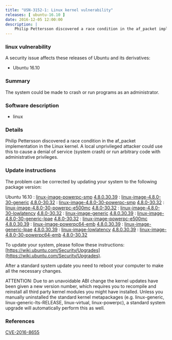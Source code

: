 ```yaml
---
title: "USN-3152-1: Linux kernel vulnerability"
releases: [ ubuntu-16.10 ]
date: 2016-12-05 12:00:00
description: |
    Philip Pettersson discovered a race condition in the af_packet implementation in the Linux kernel. A local unprivileged attacker could use this to cause a denial of service (system crash) or run arbitrary code with administrative privileges. 
--- 
```

 
### linux vulnerability

A security issue affects these releases of Ubuntu and its derivatives:

* Ubuntu 16.10

### Summary

The system could be made to crash or run programs as an administrator. 

### Software description

* linux 

### Details

Philip Pettersson discovered a race condition in the af_packet implementation in the Linux kernel. A local unprivileged attacker could use this to cause a denial of service (system crash) or run arbitrary code with administrative privileges. 

### Update instructions

The problem can be corrected by updating your system to the following package version:

Ubuntu 16.10
 : [linux-image-powerpc-smp](https://launchpad.net/ubuntu/+source/linux) <span> [4.8.0.30.39](https://launchpad.net/ubuntu/+source/linux/4.8.0-30.32) </span> 
 : [linux-image-4.8.0-30-generic](https://launchpad.net/ubuntu/+source/linux) <span> [4.8.0-30.32](https://launchpad.net/ubuntu/+source/linux/4.8.0-30.32) </span> 
 : [linux-image-4.8.0-30-powerpc-smp](https://launchpad.net/ubuntu/+source/linux) <span> [4.8.0-30.32](https://launchpad.net/ubuntu/+source/linux/4.8.0-30.32) </span> 
 : [linux-image-4.8.0-30-powerpc-e500mc](https://launchpad.net/ubuntu/+source/linux) <span> [4.8.0-30.32](https://launchpad.net/ubuntu/+source/linux/4.8.0-30.32) </span> 
 : [linux-image-4.8.0-30-lowlatency](https://launchpad.net/ubuntu/+source/linux) <span> [4.8.0-30.32](https://launchpad.net/ubuntu/+source/linux/4.8.0-30.32) </span> 
 : [linux-image-generic](https://launchpad.net/ubuntu/+source/linux) <span> [4.8.0.30.39](https://launchpad.net/ubuntu/+source/linux/4.8.0-30.32) </span> 
 : [linux-image-4.8.0-30-generic-lpae](https://launchpad.net/ubuntu/+source/linux) <span> [4.8.0-30.32](https://launchpad.net/ubuntu/+source/linux/4.8.0-30.32) </span> 
 : [linux-image-powerpc-e500mc](https://launchpad.net/ubuntu/+source/linux) <span> [4.8.0.30.39](https://launchpad.net/ubuntu/+source/linux/4.8.0-30.32) </span> 
 : [linux-image-powerpc64-emb](https://launchpad.net/ubuntu/+source/linux) <span> [4.8.0.30.39](https://launchpad.net/ubuntu/+source/linux/4.8.0-30.32) </span> 
 : [linux-image-generic-lpae](https://launchpad.net/ubuntu/+source/linux) <span> [4.8.0.30.39](https://launchpad.net/ubuntu/+source/linux/4.8.0-30.32) </span> 
 : [linux-image-lowlatency](https://launchpad.net/ubuntu/+source/linux) <span> [4.8.0.30.39](https://launchpad.net/ubuntu/+source/linux/4.8.0-30.32) </span> 
 : [linux-image-4.8.0-30-powerpc64-emb](https://launchpad.net/ubuntu/+source/linux) <span> [4.8.0-30.32](https://launchpad.net/ubuntu/+source/linux/4.8.0-30.32) </span> 

To update your system, please follow these instructions: [https://wiki.ubuntu.com/Security/Upgrades](https://wiki.ubuntu.com/Security/Upgrades).

After a standard system update you need to reboot your computer to make all the necessary changes.

ATTENTION: Due to an unavoidable ABI change the kernel updates have been given a new version number, which requires you to recompile and reinstall all third party kernel modules you might have installed. Unless you manually uninstalled the standard kernel metapackages (e.g. linux-generic, linux-generic-lts-RELEASE, linux-virtual, linux-powerpc), a standard system upgrade will automatically perform this as well. 

### References

 [CVE-2016-8655](http://people.ubuntu.com/~ubuntu-security/cve/CVE-2016-8655)
 
